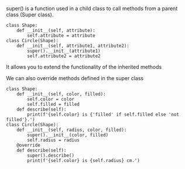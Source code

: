 super() is a function used in a child class to call methods from a parent class (Super class).
```
class Shape:
    def __init__(self, attribute):
        self.attribute = attribute
class Circle(Shape):
    def __init__(self, attribute1, attribute2):
        super().__init__(attribute1)
        self.attribute2 = attribute2
```

It allows you to extend the functionality of the inherited methods

We can also override methods defined in the super class
```
class Shape:
    def __init__(self, color, filled):
        self.color = color
        self.filled = filled
    def describe(self):
        print(f'{self.color} is {'filled' if self.filled else 'not filled'}.')
class Circle(Shape):
    def __init__(self, radius, color, filled):
        super().__init__(color, filled)
        self.radius = radius
    @override
    def describe(self):
        super().describe()
        print(f'{self.color} is {self.radius} cm.')
```